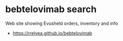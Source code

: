 # bebtelovimab search
Web site showing Evusheld orders, inventory and info
- https://rrelyea.github.io/bebtelovimab
